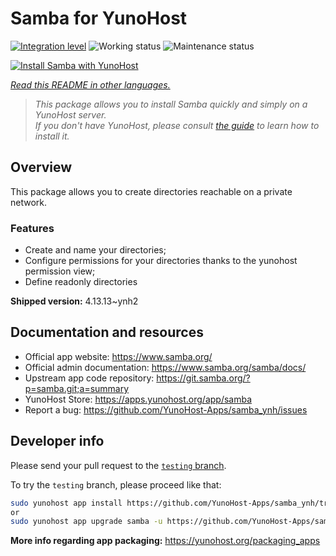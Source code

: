 <!--
N.B.: This README was automatically generated by <https://github.com/YunoHost/apps/tree/master/tools/readme_generator>
It shall NOT be edited by hand.
-->

# Samba for YunoHost

[![Integration level](https://dash.yunohost.org/integration/samba.svg)](https://ci-apps.yunohost.org/ci/apps/samba/) ![Working status](https://ci-apps.yunohost.org/ci/badges/samba.status.svg) ![Maintenance status](https://ci-apps.yunohost.org/ci/badges/samba.maintain.svg)

[![Install Samba with YunoHost](https://install-app.yunohost.org/install-with-yunohost.svg)](https://install-app.yunohost.org/?app=samba)

*[Read this README in other languages.](./ALL_README.md)*

> *This package allows you to install Samba quickly and simply on a YunoHost server.*  
> *If you don't have YunoHost, please consult [the guide](https://yunohost.org/install) to learn how to install it.*

## Overview

This package allows you to create directories reachable on a private network.

### Features

- Create and name your directories;
- Configure permissions for your directories thanks to the yunohost permission view;
- Define readonly directories


**Shipped version:** 4.13.13~ynh2
## Documentation and resources

- Official app website: <https://www.samba.org/>
- Official admin documentation: <https://www.samba.org/samba/docs/>
- Upstream app code repository: <https://git.samba.org/?p=samba.git;a=summary>
- YunoHost Store: <https://apps.yunohost.org/app/samba>
- Report a bug: <https://github.com/YunoHost-Apps/samba_ynh/issues>

## Developer info

Please send your pull request to the [`testing` branch](https://github.com/YunoHost-Apps/samba_ynh/tree/testing).

To try the `testing` branch, please proceed like that:

```bash
sudo yunohost app install https://github.com/YunoHost-Apps/samba_ynh/tree/testing --debug
or
sudo yunohost app upgrade samba -u https://github.com/YunoHost-Apps/samba_ynh/tree/testing --debug
```

**More info regarding app packaging:** <https://yunohost.org/packaging_apps>
